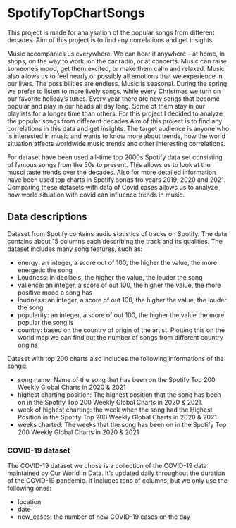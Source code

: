 # SpotifyTopChartSongs
This project is made for analysation of the popular songs from different decades. Aim of this project is to find any correlations and get insights.


Music accompanies us everywhere. We can hear it anywhere – at home, in shops, on the way to work, on the car radio, or at concerts. Music can raise someone’s mood, get them excited, or make them calm and relaxed. Music also allows us to feel nearly or possibly all emotions that we experience in our lives. The possibilities are endless.
Music is seasonal. During the spring we prefer to listen to more lively songs, while every Christmas we turn on our favorite holiday’s tunes. Every year there are new songs that become popular and play in our heads all day long. Some of them stay in our playlists for a longer time than others.
For this project I decided to analyze the popular songs from different decades.Aim of this project is to find any correlations in this data and get insights. 
The target audience is anyone who is interested in music and wants to know more about trends, how the world situation affects worldwide music trends and other interesting correlations.

For dataset have been used all-time top 2000s Spotify data set consisting of famous songs from the 50s to present. This allows us to look at the musci taste trends over the decades. Also for more detailed information have been used top charts in Spotify songs fro years 2019, 2020 and 2021. Comparing these datasets with data of Covid cases allows us to analyze how world situation with covid can influence trends in music. 


## Data descriptions
Dataset from Spotify contains audio statistics of tracks on Spotify. The data contains about 15 columns each describing the track and its qualities. The dataset includes many song features, such as:
 - energy: an integer, a score out of 100, the higher the value, the more energetic the song
 - Loudness: in decibels, the higher the value, the louder the song
 - vallence: an integer, a score of out 100, the higher the value, the more positive mood a song has
 - loudness: an integer, a score of out 100, the higher the value, the louder the song
 - popularity: an integer, a score of out 100, the higher the value the more popular the song is
 - country: based on the country of origin of the artist. Plotting this on the world map we can find out the number of songs from different country origins

Dateset with top 200 charts also includes the following informations of the songs:
- song name: Name of the song that has been on the Spotify Top 200 Weekly Global Charts in 2020 & 2021
- highest charting position: The highest position that the song has been on in the Spotify Top 200 Weekly Global Charts in 2020 & 2021.
- week of highest charting: the week when the song had the Highest Position in the Spotify Top 200 Weekly Global Charts in 2020 & 2021
- weeks charted: The weeks that the song has been on in the Spotify Top 200 Weekly Global Charts in 2020 & 2021

### COVID-19 dataset
The COVID-19 dataset we chose is a collection of the COVID-19 data maintained by Our World in Data. It’s updated daily throughout the duration of the COVID-19 pandemic. It includes tons of columns, but we only use the following ones:
- location
- date
- new_cases: the number of new COVID-19 cases on the day
